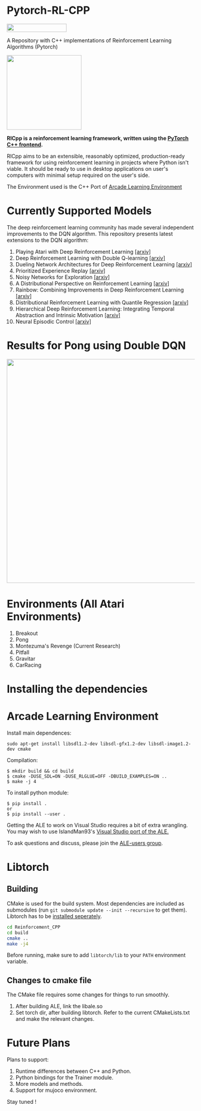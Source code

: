 # Pytorch-RL-CPP
<img width="160px" height="22px" href="https://github.com/pytorch/pytorch" src="https://pp.userapi.com/c847120/v847120960/82b4/xGBK9pXAkw8.jpg"> 

A Repository with C++ implementations of Reinforcement Learning Algorithms (Pytorch)
 

<img src="/assets/pong_dqn.gif?raw=true" width="200">

**RlCpp is a reinforcement learning framework, written using the [PyTorch C++ frontend](https://pytorch.org/cppdocs/frontend.html).**

RlCpp aims to be an extensible, reasonably optimized, production-ready framework for using reinforcement learning in projects where Python isn't viable. It should be ready to use in desktop applications on 
user's computers with minimal setup required on the user's side.

The Environment used is the C++ Port of [Arcade Learning Environment](https://github.com/mgbellemare/Arcade-Learning-Environment) 

# Currently Supported Models
The deep reinforcement learning community has made several independent improvements to the DQN algorithm. This repository presents latest extensions to the DQN algorithm: 

  1. Playing Atari with Deep Reinforcement Learning [[arxiv]](https://www.cs.toronto.edu/~vmnih/docs/dqn.pdf)
  2. Deep Reinforcement Learning with Double Q-learning [[arxiv]](https://arxiv.org/abs/1509.06461) 
  3. Dueling Network Architectures for Deep Reinforcement Learning [[arxiv]](https://arxiv.org/abs/1511.06581) 
  4. Prioritized Experience Replay [[arxiv]](https://arxiv.org/abs/1511.05952) 
  5. Noisy Networks for Exploration [[arxiv]](https://arxiv.org/abs/1706.10295) 
  6. A Distributional Perspective on Reinforcement Learning [[arxiv]](https://arxiv.org/pdf/1707.06887.pdf) 
  7. Rainbow: Combining Improvements in Deep Reinforcement Learning [[arxiv]](https://arxiv.org/abs/1710.02298)
  8. Distributional Reinforcement Learning with Quantile Regression [[arxiv]](https://arxiv.org/pdf/1710.10044.pdf) 
  9. Hierarchical Deep Reinforcement Learning: Integrating Temporal Abstraction and Intrinsic Motivation  [[arxiv]](https://arxiv.org/abs/1604.06057)
  10. Neural Episodic Control [[arxiv]](https://arxiv.org/pdf/1703.01988.pdf) 

# Results for Pong using Double DQN
<img src="/assets/dqn_pong_results.png" width="600">


# Environments (All Atari Environments)
1. Breakout 
2. Pong
3. Montezuma's Revenge (Current Research)
4. Pitfall
5. Gravitar
6. CarRacing


# Installing the dependencies

# Arcade Learning Environment

Install main dependences:
```
sudo apt-get install libsdl1.2-dev libsdl-gfx1.2-dev libsdl-image1.2-dev cmake
```

Compilation:

```
$ mkdir build && cd build
$ cmake -DUSE_SDL=ON -DUSE_RLGLUE=OFF -DBUILD_EXAMPLES=ON ..
$ make -j 4
```

To install python module:

```
$ pip install .
or
$ pip install --user .
```

Getting the ALE to work on Visual Studio requires a bit of extra wrangling. You may wish to use IslandMan93's [Visual Studio port of the ALE.](https://github.com/Islandman93/Arcade-Learning-Environment)

To ask questions and discuss, please join the [ALE-users group](https://groups.google.com/forum/#!forum/arcade-learning-environment).

# Libtorch

## Building
CMake is used for the build system. 
Most dependencies are included as submodules (run `git submodule update --init --recursive` to get them).
Libtorch has to be [installed seperately](https://pytorch.org/cppdocs/installing.html).

```bash
cd Reinforcement_CPP
cd build
cmake ..
make -j4
```

Before running, make sure to add `libtorch/lib` to your `PATH` environment variable.

## Changes to cmake file

The CMake file requires some changes for things to run smoothly.
1. After building ALE, link the libale.so
2. Set torch dir, after building libtorch.
Refer to the current CMakeLists.txt and make the relevant changes.

# Future Plans
Plans to support:
1. Runtime differences between C++ and Python.
2. Python bindings for the Trainer module.
3. More models and methods.
4. Support for mujoco environment.

Stay tuned !



